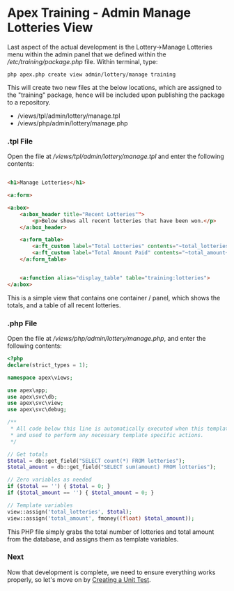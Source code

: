
# Apex Training - Admin Manage Lotteries View

Last aspect of the actual development is the Lottery->Manage Lotteries menu within the admin panel that we defined within the 
*/etc/training/package.php* file.  Within terminal, type:

`php apex.php create view admin/lottery/manage training`

This will create two new files at the below locations, which are assigned to the "training" package, hence will 
be included upon publishing the package to a repository.

* /views/tpl/admin/lottery/manage.tpl
* /views/php/admin/lottery/manage.php


### .tpl File

Open the file at */views/tpl/admin/lottery/manage.tpl* and enter the following contents:

~~~html

<h1>Manage Lotteries</h1>

<a:form>

<a:box>
    <a:box_header title="Recent Lotteries"">
        <p>Below shows all recent lotteries that have been won.</p>
    </a:box_header>

    <a:form_table>
        <a:ft_custom label="Total Lotteries" contents="~total_lotteries~">
        <a:ft_custom label="Total Amount Paid" contents="~total_amount~">
    </a:form_table>


    <a:function alias="display_table" table="training:lotteries">
</a:box>

~~~

This is a simple view that contains one container / panel, which shows the totals, and a table of all recent lotteries.


### .php File

Open the file at */views/php/admin/lottery/manage.php*, and enter the following contents:

~~~php
<?php
declare(strict_types = 1);

namespace apex\views;

use apex\app;
use apex\svc\db;
use apex\svc\view;
use apex\svc\debug;

/**
 * All code below this line is automatically executed when this template is viewed, 
 * and used to perform any necessary template specific actions.
 */

// Get totals
$total = db::get_field("SELECT count(*) FROM lotteries");
$total_amount = db::get_field("SELECT sum(amount) FROM lotteries");

// Zero variables as needed
if ($total == '') { $total = 0; }
if ($total_amount == '') { $total_amount = 0; }

// Template variables
view::assign('total_lotteries', $total);
view::assign('total_amount', fmoney((float) $total_amount));

~~~

This PHP file simply grabs the total number of lotteries and total amount from the database, and assigns them as template variables.


### Next

Now that development is complete, we need to ensure everything works properly, so let's move on 
by [Creating a Unit Test](unit_test.md).






